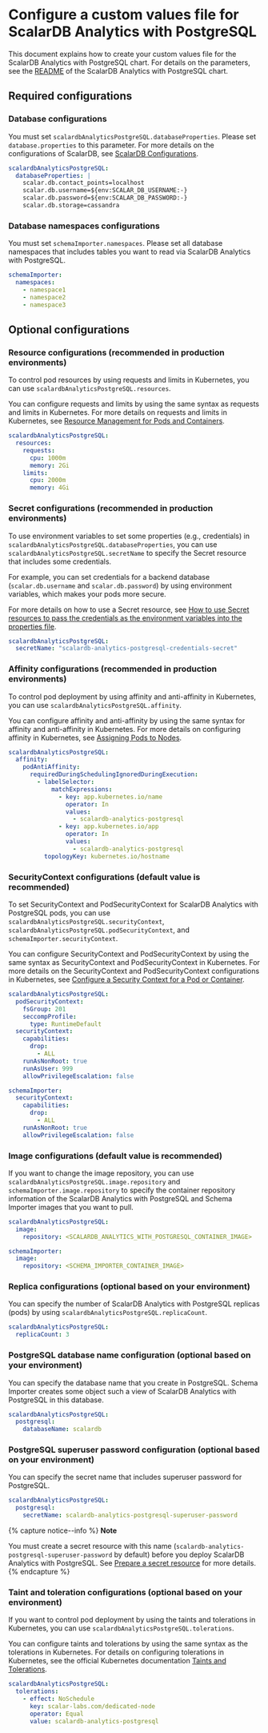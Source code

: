 # Configure a custom values file for ScalarDB Analytics with PostgreSQL

This document explains how to create your custom values file for the ScalarDB Analytics with PostgreSQL chart. For details on the parameters, see the [README](https://github.com/scalar-labs/helm-charts/blob/main/charts/scalardb-analytics-postgresql/README.md) of the ScalarDB Analytics with PostgreSQL chart.

## Required configurations

### Database configurations

You must set `scalardbAnalyticsPostgreSQL.databaseProperties`. Please set `database.properties` to this parameter. For more details on the configurations of ScalarDB, see [ScalarDB Configurations](https://github.com/scalar-labs/scalardb/blob/master/docs/configurations.md).

```yaml
scalardbAnalyticsPostgreSQL:
  databaseProperties: |
    scalar.db.contact_points=localhost
    scalar.db.username=${env:SCALAR_DB_USERNAME:-}
    scalar.db.password=${env:SCALAR_DB_PASSWORD:-}
    scalar.db.storage=cassandra
```

### Database namespaces configurations

You must set `schemaImporter.namespaces`. Please set all database namespaces that includes tables you want to read via ScalarDB Analytics with PostgreSQL.

```yaml
schemaImporter:
  namespaces:
    - namespace1
    - namespace2
    - namespace3
```

## Optional configurations

### Resource configurations (recommended in production environments)

To control pod resources by using requests and limits in Kubernetes, you can use `scalardbAnalyticsPostgreSQL.resources`.

You can configure requests and limits by using the same syntax as requests and limits in Kubernetes. For more details on requests and limits in Kubernetes, see [Resource Management for Pods and Containers](https://kubernetes.io/docs/concepts/configuration/manage-resources-containers/).

```yaml
scalardbAnalyticsPostgreSQL:
  resources:
    requests:
      cpu: 1000m
      memory: 2Gi
    limits:
      cpu: 2000m
      memory: 4Gi
```

### Secret configurations (recommended in production environments)

To use environment variables to set some properties (e.g., credentials) in `scalardbAnalyticsPostgreSQL.databaseProperties`, you can use `scalardbAnalyticsPostgreSQL.secretName` to specify the Secret resource that includes some credentials.

For example, you can set credentials for a backend database (`scalar.db.username` and `scalar.db.password`) by using environment variables, which makes your pods more secure.

For more details on how to use a Secret resource, see [How to use Secret resources to pass the credentials as the environment variables into the properties file](./use-secret-for-credentials.md).

```yaml
scalardbAnalyticsPostgreSQL:
  secretName: "scalardb-analytics-postgresql-credentials-secret"
```

### Affinity configurations (recommended in production environments)

To control pod deployment by using affinity and anti-affinity in Kubernetes, you can use `scalardbAnalyticsPostgreSQL.affinity`.

You can configure affinity and anti-affinity by using the same syntax for affinity and anti-affinity in Kubernetes. For more details on configuring affinity in Kubernetes, see [Assigning Pods to Nodes](https://kubernetes.io/docs/concepts/scheduling-eviction/assign-pod-node/).

```yaml
scalardbAnalyticsPostgreSQL:
  affinity:
    podAntiAffinity:
      requiredDuringSchedulingIgnoredDuringExecution:
        - labelSelector:
            matchExpressions:
              - key: app.kubernetes.io/name
                operator: In
                values:
                  - scalardb-analytics-postgresql
              - key: app.kubernetes.io/app
                operator: In
                values:
                  - scalardb-analytics-postgresql
          topologyKey: kubernetes.io/hostname
```

### SecurityContext configurations (default value is recommended)

To set SecurityContext and PodSecurityContext for ScalarDB Analytics with PostgreSQL pods, you can use `scalardbAnalyticsPostgreSQL.securityContext`, `scalardbAnalyticsPostgreSQL.podSecurityContext`, and `schemaImporter.securityContext`.

You can configure SecurityContext and PodSecurityContext by using the same syntax as SecurityContext and PodSecurityContext in Kubernetes. For more details on the SecurityContext and PodSecurityContext configurations in Kubernetes, see [Configure a Security Context for a Pod or Container](https://kubernetes.io/docs/tasks/configure-pod-container/security-context/).

```yaml
scalardbAnalyticsPostgreSQL:
  podSecurityContext:
    fsGroup: 201
    seccompProfile:
      type: RuntimeDefault
  securityContext:
    capabilities:
      drop:
        - ALL
    runAsNonRoot: true
    runAsUser: 999
    allowPrivilegeEscalation: false

schemaImporter:
  securityContext:
    capabilities:
      drop:
        - ALL
    runAsNonRoot: true
    allowPrivilegeEscalation: false
```

### Image configurations (default value is recommended)

If you want to change the image repository, you can use `scalardbAnalyticsPostgreSQL.image.repository` and `schemaImporter.image.repository` to specify the container repository information of the ScalarDB Analytics with PostgreSQL and Schema Importer images that you want to pull.

```yaml
scalardbAnalyticsPostgreSQL:
  image:
    repository: <SCALARDB_ANALYTICS_WITH_POSTGRESQL_CONTAINER_IMAGE>

schemaImporter:
  image:
    repository: <SCHEMA_IMPORTER_CONTAINER_IMAGE>
```

### Replica configurations (optional based on your environment)

You can specify the number of ScalarDB Analytics with PostgreSQL replicas (pods) by using `scalardbAnalyticsPostgreSQL.replicaCount`.

```yaml
scalardbAnalyticsPostgreSQL:
  replicaCount: 3
```

### PostgreSQL database name configuration (optional based on your environment)

You can specify the database name that you create in PostgreSQL. Schema Importer creates some object such a view of ScalarDB Analytics with PostgreSQL in this database.

```yaml
scalardbAnalyticsPostgreSQL:
  postgresql:
    databaseName: scalardb
```

### PostgreSQL superuser password configuration (optional based on your environment)

You can specify the secret name that includes superuser password for PostgreSQL.

```yaml
scalardbAnalyticsPostgreSQL:
  postgresql:
    secretName: scalardb-analytics-postgresql-superuser-password
```

{% capture notice--info %}
**Note**

You must create a secret resource with this name (`scalardb-analytics-postgresql-superuser-password` by default) before you deploy ScalarDB Analytics with PostgreSQL. See [Prepare a secret resource](./how-to-deploy-scalardb-analytics-postgresql.md#prepare-a-secret-resource) for more details.
{% endcapture %}

### Taint and toleration configurations (optional based on your environment)

If you want to control pod deployment by using the taints and tolerations in Kubernetes, you can use `scalardbAnalyticsPostgreSQL.tolerations`.

You can configure taints and tolerations by using the same syntax as the tolerations in Kubernetes. For details on configuring tolerations in Kubernetes, see the official Kubernetes documentation [Taints and Tolerations](https://kubernetes.io/docs/concepts/scheduling-eviction/taint-and-toleration/).

```yaml
scalardbAnalyticsPostgreSQL:
  tolerations:
    - effect: NoSchedule
      key: scalar-labs.com/dedicated-node
      operator: Equal
      value: scalardb-analytics-postgresql
```
